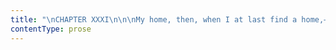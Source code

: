 ```yaml
---
title: "\nCHAPTER XXXI\n\n\nMy home, then, when I at last find a home,—is a cottage; a little room\nwith whitewashed walls and a sanded floor, containing four painted\nchairs and a table, a clock, a cupboard, with two or three plates and\ndishes, and a set of tea-things in delf.\_ Above, a chamber of the same\ndimensions as the kitchen, with a deal bedstead and chest of drawers;\nsmall, yet too large to be filled with my scanty wardrobe: though the\nkindness of my gentle and generous friends has increased that, by a\nmodest stock of such things as are necessary.\n\nIt is evening.\_ I have dismissed, with the fee of an orange, the little\norphan who serves me as a handmaid.\_ I am sitting alone on the hearth.\_\nThis morning, the village school opened.\_ I had twenty scholars.\_ But\nthree of the number can read: none write or cipher.\_ Several knit, and a\nfew sew a little.\_ They speak with the broadest accent of the district.\_\nAt present, they and I have a difficulty in understanding each other’s\nlanguage.\_ Some of them are unmannered, rough, intractable, as well as\nignorant; but others are docile, have a wish to learn, and evince a\ndisposition that pleases me.\_ I must not forget that these coarsely-clad\nlittle peasants are of flesh and blood as good as the scions of gentlest\ngenealogy; and that the germs of native excellence, refinement,\nintelligence, kind feeling, are as likely to exist in their hearts as in\nthose of the best-born.\_ My duty will be to develop these germs: surely\nI shall find some happiness in discharging that office.\_ Much enjoyment\nI do not expect in the life opening before me: yet it will, doubtless,\nif I regulate my mind, and exert my powers as I ought, yield me enough\nto live on from day to day.\n\nWas I very gleeful, settled, content, during the hours I passed in\nyonder bare, humble schoolroom this morning and afternoon?\_ Not to\ndeceive myself, I must reply—No: I felt desolate to a degree.\_ I\nfelt—yes, idiot that I am—I felt degraded.\_ I doubted I had taken a step\nwhich sank instead of raising me in the scale of social existence.\_ I\nwas weakly dismayed at the ignorance, the poverty, the coarseness of all\nI heard and saw round me.\_ But let me not hate and despise myself too\nmuch for these feelings; I know them to be wrong—that is a great step\ngained; I shall strive to overcome them.\_ To-morrow, I trust, I shall\nget the better of them partially; and in a few weeks, perhaps, they will\nbe quite subdued.\_ In a few months, it is possible, the happiness of\nseeing progress, and a change for the better in my scholars may\nsubstitute gratification for disgust.\n\nMeantime, let me ask myself one question—Which is better?—To have\nsurrendered to temptation; listened to passion; made no painful\neffort—no struggle;—but to have sunk down in the silken snare; fallen\nasleep on the flowers covering it; wakened in a southern clime, amongst\nthe luxuries of a pleasure villa: to have been now living in France, Mr.\nRochester’s mistress; delirious with his love half my time—for he\nwould—oh, yes, he would have loved me well for a while.\_ He did love\nme—no one will ever love me so again.\_ I shall never more know the sweet\nhomage given to beauty, youth, and grace—for never to any one else shall\nI seem to possess these charms.\_ He was fond and proud of me—it is what\nno man besides will ever be.—But where am I wandering, and what am I\nsaying, and above all, feeling?\_ Whether is it better, I ask, to be a\nslave in a fool’s paradise at Marseilles—fevered with delusive bliss one\nhour—suffocating with the bitterest tears of remorse and shame the\nnext—or to be a village-schoolmistress, free and honest, in a breezy\nmountain nook in the healthy heart of England?\n\nYes; I feel now that I was right when I adhered to principle and law,\nand scorned and crushed the insane promptings of a frenzied moment.\_ God\ndirected me to a correct choice: I thank His providence for the\nguidance!\n\nHaving brought my eventide musings to this point, I rose, went to my\ndoor, and looked at the sunset of the harvest-day, and at the quiet\nfields before my cottage, which, with the school, was distant half a\nmile from the village.\_ The birds were singing their last strains—\n\n“The air was mild, the dew was balm.”\n\n\nWhile I looked, I thought myself happy, and was surprised to find myself\nere long weeping—and why?\_ For the doom which had reft me from adhesion\nto my master: for him I was no more to see; for the desperate grief and\nfatal fury—consequences of my departure—which might now, perhaps, be\ndragging him from the path of right, too far to leave hope of ultimate\nrestoration thither.\_ At this thought, I turned my face aside from the\nlovely sky of eve and lonely vale of Morton—I say lonely, for in\nthat bend of it visible to me there was no building apparent save the\nchurch and the parsonage, half-hid in trees, and, quite at the\nextremity, the roof of Vale Hall, where the rich Mr. Oliver and his\ndaughter lived.\_ I hid my eyes, and leant my head against the stone\nframe of my door; but soon a slight noise near the wicket which shut in\nmy tiny garden from the meadow beyond it made me look up.\_ A dog—old\nCarlo, Mr. Rivers’ pointer, as I saw in a moment—was pushing the gate\nwith his nose, and St. John himself leant upon it with folded arms; his\nbrow knit, his gaze, grave almost to displeasure, fixed on me.\_ I asked\nhim to come in.\n\n“No, I cannot stay; I have only brought you a little parcel my sisters\nleft for you.\_ I think it contains a colour-box, pencils, and paper.”\n\nI approached to take it: a welcome gift it was.\_ He examined my face, I\nthought, with austerity, as I came near: the traces of tears were\ndoubtless very visible upon it.\n\n“Have you found your first day’s work harder than you expected?” he\nasked.\n\n“Oh, no!\_ On the contrary, I think in time I shall get on with my\nscholars very well.”\n\n“But perhaps your accommodations—your cottage—your furniture—have\ndisappointed your expectations?\_ They are, in truth, scanty enough;\nbut—” I interrupted—\n\n“My cottage is clean and weather-proof; my furniture sufficient and\ncommodious.\_ All I see has made me thankful, not despondent.\_ I am not\nabsolutely such a fool and sensualist as to regret the absence of a\ncarpet, a sofa, and silver plate; besides, five weeks ago I had\nnothing—I was an outcast, a beggar, a vagrant; now I have acquaintance,\na home, a business.\_ I wonder at the goodness of God; the generosity of\nmy friends; the bounty of my lot.\_ I do not repine.”\n\n“But you feel solitude an oppression?\_ The little house there behind you\nis dark and empty.”\n\n“I have hardly had time yet to enjoy a sense of tranquillity, much less\nto grow impatient under one of loneliness.”\n\n“Very well; I hope you feel the content you express: at any rate, your\ngood sense will tell you that it is too soon yet to yield to the\nvacillating fears of Lot’s wife.\_ What you had left before I saw you, of\ncourse I do not know; but I counsel you to resist firmly every\ntemptation which would incline you to look back: pursue your present\ncareer steadily, for some months at least.”\n\n“It is what I mean to do,” I answered.\_ St. John continued—\n\n“It is hard work to control the workings of inclination and turn the\nbent of nature; but that it may be done, I know from experience.\_ God\nhas given us, in a measure, the power to make our own fate; and when our\nenergies seem to demand a sustenance they cannot get—when our will\nstrains after a path we may not follow—we need neither starve from\ninanition, nor stand still in despair: we have but to seek another\nnourishment for the mind, as strong as the forbidden food it longed to\ntaste—and perhaps purer; and to hew out for the adventurous foot a road\nas direct and broad as the one Fortune has blocked up against us, if\nrougher than it.\n\n“A year ago I was myself intensely miserable, because I thought I had\nmade a mistake in entering the ministry: its uniform duties wearied me\nto death.\_ I burnt for the more active life of the world—for the more\nexciting toils of a literary career—for the destiny of an artist,\nauthor, orator; anything rather than that of a priest: yes, the heart of\na politician, of a soldier, of a votary of glory, a lover of renown, a\nluster after power, beat under my curate’s surplice.\_ I considered; my\nlife was so wretched, it must be changed, or I must die.\_ After a season\nof darkness and struggling, light broke and relief fell: my cramped\nexistence all at once spread out to a plain without bounds—my powers\nheard a call from heaven to rise, gather their full strength, spread\ntheir wings, and mount beyond ken.\_ God had an errand for me; to bear\nwhich afar, to deliver it well, skill and strength, courage and\neloquence, the best qualifications of soldier, statesman, and orator,\nwere all needed: for these all centre in the good missionary.\n\n“A missionary I resolved to be.\_ From that moment my state of mind\nchanged; the fetters dissolved and dropped from every faculty, leaving\nnothing of bondage but its galling soreness—which time only can heal.\_\nMy father, indeed, imposed the determination, but since his death, I\nhave not a legitimate obstacle to contend with; some affairs settled, a\nsuccessor for Morton provided, an entanglement or two of the feelings\nbroken through or cut asunder—a last conflict with human weakness, in\nwhich I know I shall overcome, because I have vowed that I will\novercome—and I leave Europe for the East.”\n\nHe said this, in his peculiar, subdued, yet emphatic voice; looking,\nwhen he had ceased speaking, not at me, but at the setting sun, at which\nI looked too.\_ Both he and I had our backs towards the path leading up\nthe field to the wicket.\_ We had heard no step on that grass-grown\ntrack; the water running in the vale was the one lulling sound of the\nhour and scene; we might well then start when a gay voice, sweet as a\nsilver bell, exclaimed—\n\n“Good evening, Mr. Rivers.\_ And good evening, old Carlo.\_ Your dog is\nquicker to recognise his friends than you are, sir; he pricked his ears\nand wagged his tail when I was at the bottom of the field, and you have\nyour back towards me now.”\n\nIt was true.\_ Though Mr. Rivers had started at the first of those\nmusical accents, as if a thunderbolt had split a cloud over his head, he\nstood yet, at the close of the sentence, in the same attitude in which\nthe speaker had surprised him—his arm resting on the gate, his face\ndirected towards the west.\_ He turned at last, with measured\ndeliberation.\_ A vision, as it seemed to me, had risen at his side.\_\nThere appeared, within three feet of him, a form clad in pure white—a\nyouthful, graceful form: full, yet fine in contour; and when, after\nbending to caress Carlo, it lifted up its head, and threw back a long\nveil, there bloomed under his glance a face of perfect beauty.\_ Perfect\nbeauty is a strong expression; but I do not retrace or qualify it: as\nsweet features as ever the temperate clime of Albion moulded; as pure\nhues of rose and lily as ever her humid gales and vapoury skies\ngenerated and screened, justified, in this instance, the term.\_ No charm\nwas wanting, no defect was perceptible; the young girl had regular and\ndelicate lineaments; eyes shaped and coloured as we see them in lovely\npictures, large, and dark, and full; the long and shadowy eyelash which\nencircles a fine eye with so soft a fascination; the pencilled brow\nwhich gives such clearness; the white smooth forehead, which adds such\nrepose to the livelier beauties of tint and ray; the cheek oval, fresh,\nand smooth; the lips, fresh too, ruddy, healthy, sweetly formed; the\neven and gleaming teeth without flaw; the small dimpled chin; the\nornament of rich, plenteous tresses—all advantages, in short, which,\ncombined, realise the ideal of beauty, were fully hers.\_ I wondered, as\nI looked at this fair creature: I admired her with my whole heart.\_\nNature had surely formed her in a partial mood; and, forgetting her\nusual stinted step-mother dole of gifts, had endowed this, her darling,\nwith a grand-dame’s bounty.\n\nWhat did St. John Rivers think of this earthly angel?\_ I naturally asked\nmyself that question as I saw him turn to her and look at her; and, as\nnaturally, I sought the answer to the inquiry in his countenance.\_ He\nhad already withdrawn his eye from the Peri, and was looking at a humble\ntuft of daisies which grew by the wicket.\n\n“A lovely evening, but late for you to be out alone,” he said, as he\ncrushed the snowy heads of the closed flowers with his foot.\n\n“Oh, I only came home from S-” (she mentioned the name of a large town\nsome twenty miles distant) “this afternoon.\_ Papa told me you had opened\nyour school, and that the new mistress was come; and so I put on my\nbonnet after tea, and ran up the valley to see her: this is she?”\npointing to me.\n\n“It is,” said St. John.\n\n“Do you think you shall like Morton?” she asked of me, with a direct and\nnaive simplicity of tone and manner, pleasing, if child-like.\n\n“I hope I shall.\_ I have many inducements to do so.”\n\n“Did you find your scholars as attentive as you expected?”\n\n“Quite.”\n\n“Do you like your house?”\n\n“Very much.”\n\n“Have I furnished it nicely?”\n\n“Very nicely, indeed.”\n\n“And made a good choice of an attendant for you in Alice Wood?”\n\n“You have indeed.\_ She is teachable and handy.”\_ (This then, I thought,\nis Miss Oliver, the heiress; favoured, it seems, in the gifts of\nfortune, as well as in those of nature!\_ What happy combination of the\nplanets presided over her birth, I wonder?)\n\n“I shall come up and help you to teach sometimes,” she added.\_ “It will\nbe a change for me to visit you now and then; and I like a change.\_ Mr.\nRivers, I have been so gay during my stay at S-.\_ Last night, or\nrather this morning, I was dancing till two o’clock.\_ The ---th regiment\nare stationed there since the riots; and the officers are the most\nagreeable men in the world: they put all our young knife-grinders and\nscissor merchants to shame.”\n\nIt seemed to me that Mr. St. John’s under lip protruded, and his upper\nlip curled a moment.\_ His mouth certainly looked a good deal compressed,\nand the lower part of his face unusually stern and square, as the\nlaughing girl gave him this information.\_ He lifted his gaze, too, from\nthe daisies, and turned it on her.\_ An unsmiling, a searching, a meaning\ngaze it was.\_ She answered it with a second laugh, and laughter well\nbecame her youth, her roses, her dimples, her bright eyes.\n\nAs he stood, mute and grave, she again fell to caressing Carlo.\_ “Poor\nCarlo loves me,” said she.\_ “He is not stern and distant to his\nfriends; and if he could speak, he would not be silent.”\n\nAs she patted the dog’s head, bending with native grace before his young\nand austere master, I saw a glow rise to that master’s face.\_ I saw his\nsolemn eye melt with sudden fire, and flicker with resistless emotion.\_\nFlushed and kindled thus, he looked nearly as beautiful for a man as she\nfor a woman.\_ His chest heaved once, as if his large heart, weary of\ndespotic constriction, had expanded, despite the will, and made a\nvigorous bound for the attainment of liberty.\_ But he curbed it, I\nthink, as a resolute rider would curb a rearing steed.\_ He responded\nneither by word nor movement to the gentle advances made him.\n\n“Papa says you never come to see us now,” continued Miss Oliver, looking\nup.\_ “You are quite a stranger at Vale Hall.\_ He is alone this evening,\nand not very well: will you return with me and visit him?”\n\n“It is not a seasonable hour to intrude on Mr. Oliver,” answered St.\nJohn.\n\n“Not a seasonable hour!\_ But I declare it is.\_ It is just the hour when\npapa most wants company: when the works are closed and he has no\nbusiness to occupy him.\_ Now, Mr. Rivers, do come.\_ Why are you so\nvery shy, and so very sombre?”\_ She filled up the hiatus his silence\nleft by a reply of her own.\n\n“I forgot!” she exclaimed, shaking her beautiful curled head, as if\nshocked at herself.\_ “I am so giddy and thoughtless!\_ Do excuse me.\_\nIt had slipped my memory that you have good reasons to be indisposed for\njoining in my chatter.\_ Diana and Mary have left you, and Moor House is\nshut up, and you are so lonely.\_ I am sure I pity you.\_ Do come and see\npapa.”\n\n“Not to-night, Miss Rosamond, not to-night.”\n\nMr. St. John spoke almost like an automaton: himself only knew the\neffort it cost him thus to refuse.\n\n“Well, if you are so obstinate, I will leave you; for I dare not stay\nany longer: the dew begins to fall.\_ Good evening!”\n\nShe held out her hand.\_ He just touched it.\_ “Good evening!” he\nrepeated, in a voice low and hollow as an echo.\_ She turned, but in a\nmoment returned.\n\n“Are you well?” she asked.\_ Well might she put the question: his face\nwas blanched as her gown.\n\n“Quite well,” he enunciated; and, with a bow, he left the gate.\_ She\nwent one way; he another.\_ She turned twice to gaze after him as she\ntripped fairy-like down the field; he, as he strode firmly across, never\nturned at all.\n\nThis spectacle of another’s suffering and sacrifice rapt my thoughts\nfrom exclusive meditation on my own.\_ Diana Rivers had designated her\nbrother “inexorable as death.”\_ She had not exaggerated.\n"
contentType: prose
---
```



